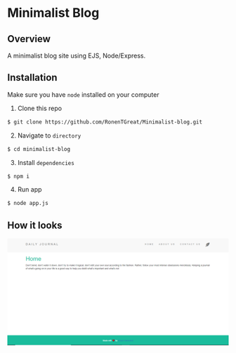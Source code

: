 # Minimalist Blog

## Overview

A minimalist blog site using EJS, Node/Express.

## Installation

Make sure you have `node` installed on your computer

1. Clone this repo
   
```bash
$ git clone https://github.com/RonenTGreat/Minimalist-blog.git
```

2. Navigate to `directory`

```bash
$ cd minimalist-blog
```


3. Install `dependencies`

```bash
$ npm i
```

4. Run app

```bash
$ node app.js
```

## How it looks
[![Watch the video](preview/picture.png)](/preview/DailyJournal.mp4)